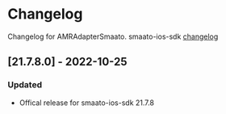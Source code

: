 # Changelog

Changelog for AMRAdapterSmaato. 
smaato-ios-sdk [changelog](https://developers.smaato.com/publishers/nextgen-sdk-ios-changelog/)

## [21.7.8.0] - 2022-10-25
### Updated
- Offical release for smaato-ios-sdk 21.7.8
